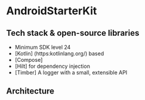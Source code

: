 # AndroidStarterKit

## Tech stack & open-source libraries
- Minimum SDK level 24
- [Kotlin] (https:kotlinlang.org/) based
- [Compose]
- [Hilt] for dependency injection
- [Timber] A logger with a small, extensible API

## Architecture
